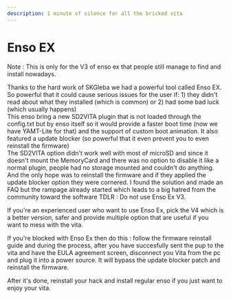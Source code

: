 ```yaml
---
description: 1 minute of silence for all the bricked vita
---
```


# Enso EX

Note : This is only for the V3 of enso ex that people still manage to find and install nowadays.

Thanks to the hard work of SKGleba we had a powerful tool called Enso EX. So powerful that it could cause serious issues for the user if: 1\) they didn't read about what they installed \(which is common\) or 2\) had some bad luck \(which usually happens\)  
This enso bring a new SD2VITA plugin that is not loaded through the config.txt but by enso itself so it would provide a faster boot time \(now we have YAMT-Lite for that\) and the support of custom boot animation. It also featured a update blocker \(so powerful that it even prevent you to even reinstall the firmware\)  
The SD2VITA option didn't work well with most of microSD and since it doesn't mount the MemoryCard and there was no option to disable it like a normal plugin, people had no storage mounted and couldn't do anything. And the only hope was to reinstall the firmware and if they applied the update blocker option they were cornered. I found the solution and made an FAQ but the rampage already started which leads to a big hatred from the community toward the software TDLR : Do not use Enso Ex V3.

If you're an experienced user who want to use Enso Ex, pick the V4 which is a better version, safer and provide multiple option that are useful if you want to mess with the vita.

If you're blocked with Enso Ex then do this : follow the firmware reinstall guide and during the process, after you have succesfully sent the pup to the vita and have the EULA agreement screen, disconnect you Vita from the pc and plug it into a power source. It will bypass the update blocker patch and reinstall the firmware.

After it's done, reinstall your hack and install regular enso if you just want to enjoy your vita.

